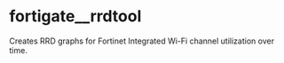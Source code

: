 # fortigate__rrdtool
Creates RRD graphs for Fortinet Integrated Wi-Fi channel utilization over time.
